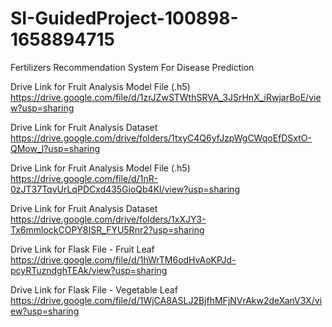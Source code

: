# SI-GuidedProject-100898-1658894715
Fertilizers Recommendation System For Disease Prediction

Drive Link for Fruit Analysis Model File (.h5)
https://drive.google.com/file/d/1zrJZwSTWthSRVA_3JSrHnX_iRwjarBoE/view?usp=sharing

Drive Link for Fruit Analysis Dataset
https://drive.google.com/drive/folders/1txyC4Q6yfJzpWgCWqoEfDSxtO-QMow_l?usp=sharing

Drive Link for Fruit Analysis Model File (.h5)
https://drive.google.com/file/d/1nR-0zJT37TqvUrLqPDCxd435GioQb4Kl/view?usp=sharing

Drive Link for Fruit Analysis Dataset
https://drive.google.com/drive/folders/1xXJY3-Tx6mmlockCOPY8ISR_FYU5Rnr2?usp=sharing


Drive Link for Flask File - Fruit Leaf
https://drive.google.com/file/d/1hWrTM6odHvAoKPJd-pcyRTuzndghTEAk/view?usp=sharing

Drive Link for Flask File - Vegetable Leaf
https://drive.google.com/file/d/1WjCA8ASLJ2BjfhMFjNVrAkw2deXanV3X/view?usp=sharing

